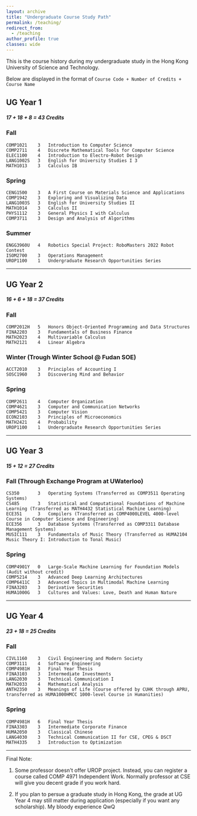 ```yaml
---
layout: archive
title: "Undergraduate Course Study Path"
permalink: /teaching/
redirect_from:
  - /teaching
author_profile: true 
classes: wide
---
```


This is the course history during my undergraduate study in the Hong Kong University of Science and Technology. 

Below are displayed in the format of
`Course Code + Number of Credits + Course Name`


## UG Year 1   

##### 17 + 18 + 8 = 43 Credits

### Fall   
```angular2html
COMP1021    3   Introduction to Computer Science
COMP2711    4   Discrete Mathematical Tools for Computer Science
ELEC1100    4   Introduction to Electro-Robot Design 
LANG1002S   3   English for University Studies I 3
MATH1013    3   Calculus IB 
```
### Spring  
```angular2html
CENG1500    3   A First Course on Materials Science and Applications
COMP1942    3   Exploring and Visualizing Data 
LANG1003S   3   English for University Studies II
MATH1014    3   Calculus II 
PHYS1112    3   General Physics I with Calculus
COMP3711    3   Design and Analysis of Algorithms
```
### Summer 
```angular2html
ENGG3960U   4   Robotics Special Project: RoboMasters 2022 Robot Contest
ISOM2700    3   Operations Management
UROP1100    1   Undergraduate Research Opportunities Series
```
---
## UG Year 2

##### 16 + 6 + 18 = 37 Credits

### Fall
```angular2html
COMP2012H   5   Honors Object-Oriented Programming and Data Structures
FINA2203    3   Fundamentals of Business Finance
MATH2023    4   Multivariable Calculus
MATH2121    4   Linear Algebra
```

### Winter (Trough Winter School @ Fudan SOE)
```angular2html
ACCT2010    3   Principles of Accounting I 
SOSC1960    3   Discovering Mind and Behavior
```

### Spring 
```angular2html
COMP2611    4   Computer Organization
COMP4621    3   Computer and Communication Networks
COMP5421    3   Computer Vision
ECON2103    3   Principles of Microeconomics
MATH2421    4   Probability
UROP1100    1   Undergraduate Research Opportunities Series
```

---
## UG Year 3

##### 15 + 12 = 27 Credits

### Fall (Through Exchange Program at UWaterloo)
```angular2html
CS350       3   Operating Systems (Transferred as COMP3511 Operating Systems)
CS485       3   Statistical and Computational Foundations of Machine Learning (Transferred as MATH4432 Statistical Machine Learning)
ECE351      3   Compilers (Transferred as COMP4000LEVEL 4000-level Course in Computer Science and Engineering)
ECE356      3   Database Systems (Transferred as COMP3311 Database Management Systems)
MUSIC111    3   Fundamentals of Music Theory (Transferred as HUMA2104 Music Theory I: Introduction to Tonal Music)
```

### Spring
```angular2html
COMP4901Y   0   Large-Scale Machine Learning for Foundation Models (Audit without credit)
COMP5214    3   Advanced Deep Learning Architectures
COMP6411C   3   Advanced Topics in Multimodal Machine Learning
FINA3203    3   Derivative Securities
HUMA1000G   3   Cultures and Values: Love, Death and Human Nature
```

---
## UG Year 4

##### 23 + 18 = 25 Credits

### Fall 
```angular2html
CIVL1160    3   Civil Engineering and Modern Society
COMP3111    4   Software Engineering
COMP4981H   3   Final Year Thesis
FINA3103    3   Intermediate Investments
LANG2030    3   Technical Communication I
MATH2033    4   Mathematical Analysis
ANTH2350    3   Meanings of Life (Course offered by CUHK through APRU, transferred as HUMA1000HMCC 1000-level Course in Humanities)
```
### Spring
```angular2html
COMP4981H   6   Final Year Thesis
FINA3303    3   Intermediate Corporate Finance
HUMA2050    3   Classical Chinese
LANG4030    3   Technical Communication II for CSE, CPEG & DSCT
MATH4335    3   Introduction to Optimization
```
---

Final Note:
1. Some professor doesn't offer UROP project. Instead, you can register a course called COMP 4971 Independent Work. Normally professor at CSE will give you decent grade if you work hard.

2. If you plan to persue a graduate study in Hong Kong, the grade at UG Year 4 may still matter during application (especially if you want any scholarship). My bloody experience QwQ